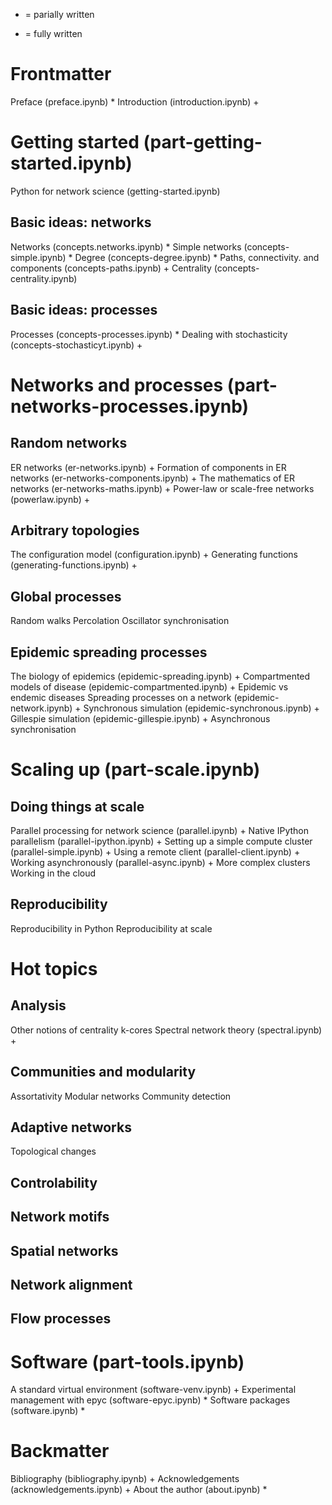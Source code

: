+ = parially written
* = fully written


Frontmatter
===========

Preface (preface.ipynb) *
Introduction (introduction.ipynb) +


Getting started (part-getting-started.ipynb)
===============

Python for network science (getting-started.ipynb)

Basic ideas: networks
---------------------

Networks (concepts.networks.ipynb) *
Simple networks (concepts-simple.ipynb) *
Degree (concepts-degree.ipynb) *
Paths, connectivity. and components (concepts-paths.ipynb) +
Centrality (concepts-centrality.ipynb)

Basic ideas: processes
----------------------

Processes (concepts-processes.ipynb) *
Dealing with stochasticity (concepts-stochasticyt.ipynb) +


Networks and processes (part-networks-processes.ipynb)
======================

Random networks
---------------

ER networks (er-networks.ipynb) +
Formation of components in ER networks (er-networks-components.ipynb) +
The mathematics of ER networks (er-networks-maths.ipynb) +
Power-law or scale-free networks (powerlaw.ipynb) +

Arbitrary topologies
--------------------

The configuration model (configuration.ipynb) +
Generating functions (generating-functions.ipynb) +

Global processes
----------------

Random walks
Percolation
Oscillator synchronisation

Epidemic spreading processes
----------------------------

The biology of epidemics (epidemic-spreading.ipynb) +
Compartmented models of disease (epidemic-compartmented.ipynb) +
Epidemic vs endemic diseases
Spreading processes on a network (epidemic-network.ipynb) +
Synchronous simulation (epidemic-synchronous.ipynb) +
Gillespie simulation (epidemic-gillespie.ipynb) +
Asynchronous synchronisation


Scaling up (part-scale.ipynb)
==========

Doing things at scale
---------------------

Parallel processing for network science (parallel.ipynb) +
Native IPython parallelism (parallel-ipython.ipynb) +
Setting up a simple compute cluster (parallel-simple.ipynb) +
Using a remote client (parallel-client.ipynb) +
Working asynchronously (parallel-async.ipynb) +
More complex clusters
Working in the cloud

Reproducibility
---------------

Reproducibility in Python
Reproducibility at scale

Hot topics
==========

Analysis
--------

Other notions of centrality
k-cores
Spectral network theory (spectral.ipynb) +

Communities and modularity
--------------------------

Assortativity
Modular networks
Community detection

Adaptive networks
-----------------

Topological changes

Controlability
--------------

Network motifs
--------------

Spatial networks
----------------

Network alignment
-----------------

Flow processes
--------------


Software (part-tools.ipynb)
========

A standard virtual environment (software-venv.ipynb) +
Experimental management with epyc (software-epyc.ipynb) *
Software packages (software.ipynb) *


Backmatter
==========

Bibliography (bibliography.ipynb) +
Acknowledgements (acknowledgements.ipynb) +
About the author (about.ipynb) *